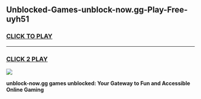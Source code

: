
## Unblocked-Games-unblock-now.gg-Play-Free-uyh51
<h3>
<a href="https://premium76.site?title=unblock-now.gg&ref=10A">CLICK TO PLAY</a></h3>
<hr>

<h3>
<a href="https://premium76.site?title=unblock-now.gg&ref=10A">CLICK 2 PLAY</a>
  
</h3>

<a href="https://premium76.site?title=unblock-now.gg&ref=10A"><img src="https://clearcache.store/games.png"></a>


**unblock-now.gg games unblocked: Your Gateway to Fun and Accessible Online Gaming**
